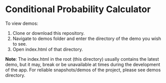 # Conditional Probability Calculator

To view demos: 
1. Clone or download this repository. 
2. Navigate to demos folder and enter the directory of the demo you wish to see.
3. Open index.html of that directory.

**Note**: The index.html in the root (this directory) usually contains the latest demo, but it may, break or be unavailable at times during the development of the app. For reliable snapshots/demos of the project, please see demos directory.